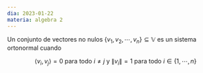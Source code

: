 ```yaml
---
dia: 2023-01-22
materia: algebra 2
---
```

Un conjunto de vectores no nulos $\{v_1, v_2, \cdots, v_n\} \subseteq \mathbb{V}$ es un sistema ortonormal cuando

$$ \langle v_i, v_j \rangle = 0 \text{ para todo } i \ne j \text{ y } \lVert v_i \rVert = 1 \text{ para todo } i \in \{1, \cdots, n \} $$
